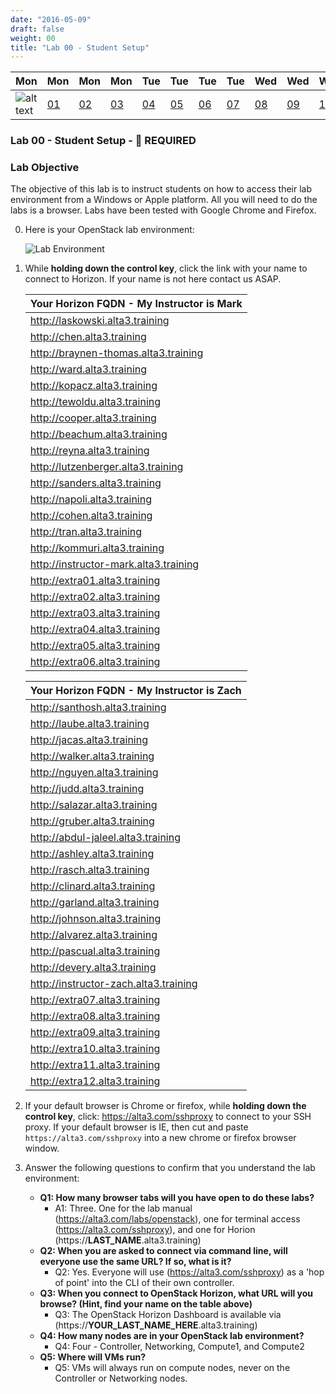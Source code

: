 ```yaml
---
date: "2016-05-09"
draft: false
weight: 00
title: "Lab 00 - Student Setup"
---
```


|Mon|Mon|Mon|Mon|Tue|Tue|Tue|Tue|Wed|Wed|Wed|Thur|Thur|Thur|Thur|
|---|---|---|---|---|---|---|---|---|---|---|---|---|---|---|
|![alt text](https://i.imgur.com/nPM3gyv.png "You are here")|[01](/labs/openstack/01/)|[02](/labs/openstack/02/)|[03](/labs/openstack/03/)|[04](/labs/openstack/04/)|[05](/labs/openstack/05/)|[06](/labs/openstack/06/)|[07](/labs/openstack/07/)|[08](/labs/openstack/08/)|[09](/labs/openstack/09/)|[10](/labs/openstack/10/)|[11](/labs/openstack/11/)|[12](/labs/openstack/12/)|[13](/labs/openstack/13/)|[14](/labs/openstack/14/)|

### Lab 00 - Student Setup - &#x1F680; REQUIRED

### Lab Objective


The objective of this lab is to instruct students on how to access their lab environment from a Windows or Apple platform. All you will need to do the labs is a browser. Labs have been tested with Google Chrome and Firefox. 

0. Here is your OpenStack lab environment: 

	![Lab Environment](https://i.imgur.com/diOquaU.png)

0. While **holding down the control key**, click the link with your name to connect to Horizon. If your name is not here contact us ASAP. 

    | Your Horizon FQDN - My Instructor is Mark
    | ---
    |http://laskowski.alta3.training
    |http://chen.alta3.training
    |http://braynen-thomas.alta3.training
    |http://ward.alta3.training
    |http://kopacz.alta3.training
    |http://tewoldu.alta3.training
    |http://cooper.alta3.training
    |http://beachum.alta3.training
    |http://reyna.alta3.training
    |http://lutzenberger.alta3.training
    |http://sanders.alta3.training
    |http://napoli.alta3.training
    |http://cohen.alta3.training
    |http://tran.alta3.training
    |http://kommuri.alta3.training
    |http://instructor-mark.alta3.training
    |http://extra01.alta3.training
    |http://extra02.alta3.training
    |http://extra03.alta3.training
    |http://extra04.alta3.training
    |http://extra05.alta3.training
    |http://extra06.alta3.training
    
    | Your Horizon FQDN - My Instructor is Zach
    | ---
    |http://santhosh.alta3.training
    |http://laube.alta3.training
    |http://jacas.alta3.training
    |http://walker.alta3.training
    |http://nguyen.alta3.training
    |http://judd.alta3.training
    |http://salazar.alta3.training
    |http://gruber.alta3.training
    |http://abdul-jaleel.alta3.training
    |http://ashley.alta3.training
    |http://rasch.alta3.training
    |http://clinard.alta3.training
    |http://garland.alta3.training
    |http://johnson.alta3.training
    |http://alvarez.alta3.training
    |http://pascual.alta3.training
    |http://devery.alta3.training
    |http://instructor-zach.alta3.training
    |http://extra07.alta3.training
    |http://extra08.alta3.training
    |http://extra09.alta3.training
    |http://extra10.alta3.training
    |http://extra11.alta3.training
    |http://extra12.alta3.training
    
0. If your default browser is Chrome or firefox, while **holding down the control key**, click: https://alta3.com/sshproxy to connect to your SSH proxy. If your default browser is IE, then cut and paste `https://alta3.com/sshproxy` into a new chrome or firefox browser window.
 
0. Answer the following questions to confirm that you understand the lab environment:
    - **Q1: How many browser tabs will you have open to do these labs?**
      - A1: Three. One for the lab manual (https://alta3.com/labs/openstack), one for terminal access (https://alta3.com/sshproxy), and one for Horion (https://**LAST_NAME**.alta3.training)
    - **Q2: When you are asked to connect via command line, will everyone use the same URL?  If so, what is it?**
      - Q2: Yes. Everyone will use (https://alta3.com/sshproxy) as a 'hop of point' into the CLI of their own controller.
    - **Q3: When you connect to OpenStack Horizon, what URL will you browse? (Hint, find your name on the table above)**
      - Q3: The OpenStack Horizon Dashboard is available via (https://**YOUR_LAST_NAME_HERE**.alta3.training)
    - **Q4: How many nodes are in your OpenStack lab environment?**
      - Q4: Four - Controller, Networking, Compute1, and Compute2
    - **Q5: Where will VMs run?**
      - Q5: VMs will always run on compute nodes, never on the Controller or Networking nodes.
	
